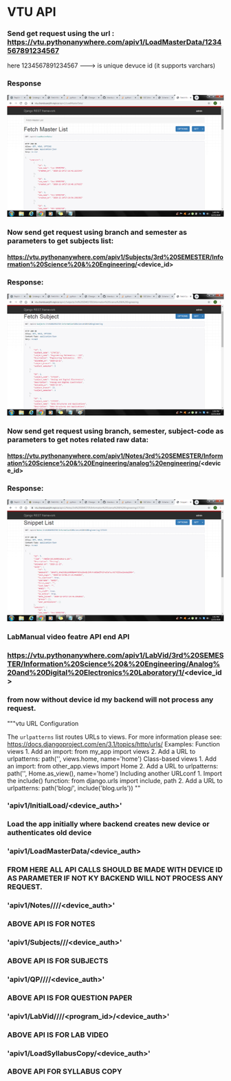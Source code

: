 
# VTU API
### Send get request using the url : https://vtu.pythonanywhere.com/apiv1/LoadMasterData/1234567891234567
here 1234567891234567 ---> is unique devuce id (it supports varchars)

### Response

![alt text](https://github.com/chandusanjith/VTU/blob/master/vtu1.png?raw=true)

### Now send get request using branch and semester as parameters to get subjects list:
#### https://vtu.pythonanywhere.com/apiv1/Subjects/3rd%20SEMESTER/Information%20Science%20&%20Engineering/<device_id>
### Response:
![alt text](https://github.com/chandusanjith/VTU/blob/master/vtu2.png?raw=true)

### Now send get request using branch, semester, subject-code as parameters to get notes related raw data:
#### https://vtu.pythonanywhere.com/apiv1/Notes/3rd%20SEMESTER/Information%20Science%20&%20Engineering/analog%20engineering/<device_id>

### Response:

![alt text](https://github.com/chandusanjith/VTU/blob/master/vtu3.png?raw=true)



### LabManual video featre API end API

### https://vtu.pythonanywhere.com/apiv1/LabVid/3rd%20SEMESTER/Information%20Science%20&%20Engineering/Analog%20and%20Digital%20Electronics%20Laboratory/1/<device_id>

### from now without device id my backend will not process any request.


"""vtu URL Configuration

The `urlpatterns` list routes URLs to views. For more information please see:
    https://docs.djangoproject.com/en/3.1/topics/http/urls/
Examples:
Function views
    1. Add an import:  from my_app import views
    2. Add a URL to urlpatterns:  path('', views.home, name='home')
Class-based views
    1. Add an import:  from other_app.views import Home
    2. Add a URL to urlpatterns:  path('', Home.as_view(), name='home')
Including another URLconf
    1. Import the include() function: from django.urls import include, path
    2. Add a URL to urlpatterns:  path('blog/', include('blog.urls'))
""
    
###    'apiv1/InitialLoad/<device_auth>'
### Load the app initially where backend creates new device or authenticates old device
###    'apiv1/LoadMasterData/<device_auth>
### FROM HERE ALL API CALLS SHOULD BE MADE WITH DEVICE ID AS PARAMETER IF NOT KY BACKEND WILL NOT PROCESS ANY REQUEST. 
###    'apiv1/Notes/<sem>/<branch>/<subject>/<device_auth>'
### ABOVE API IS FOR NOTES
###    'apiv1/Subjects/<sem>/<branch>/<device_auth>'
### ABOVE API IS FOR SUBJECTS
###    'apiv1/QP/<sem>/<branch>/<subject>/<device_auth>'
### ABOVE API IS FOR QUESTION PAPER 
###    'apiv1/LabVid/<sem>/<branch>/<subject>/<program_id>/<device_auth>'
### ABOVE API IS FOR LAB VIDEO
###    'apiv1/LoadSyllabusCopy/<device_auth>'
### ABOVE API FOR SYLLABUS COPY
